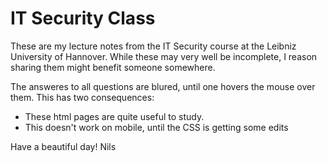 # IT Security Class

These are my lecture notes from the IT Security course at the Leibniz University of Hannover.
While these may very well be incomplete, I reason sharing them might benefit someone somewhere.

The answeres to all questions are blured, until one hovers the mouse over them.
This has two consequences:
- These html pages are quite useful to study.
- This doesn't work on mobile, until the CSS is getting some edits

Have a beautiful day!
Nils

